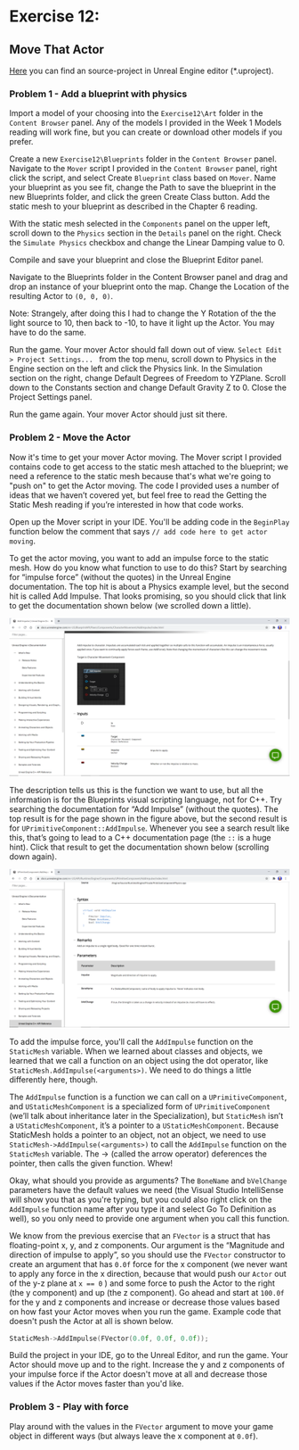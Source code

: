 # Exercise 12: 
## Move That Actor

[Here](/Course_1_Introduction/Module_4/1_Move_that_Actor/Source/Exercise12.uproject) you can find an source-project in Unreal Engine editor (*.uproject).

### Problem 1 - Add a blueprint with physics

Import a model of your choosing into the `Exercise12\Art` folder in the `Content Browser` panel. Any of the models I provided in the Week 1 Models reading will work fine, but you can create or download other models if you prefer.

Create a new `Exercise12\Blueprints` folder in the `Content Browser` panel. Navigate to the `Mover` script I provided in the `Content Browser` panel, right click the script, and select Create `Blueprint` class based on `Mover`. Name your blueprint as you see fit, change the Path to save the blueprint in the new Blueprints folder, and click the green Create Class button. Add the static mesh to your blueprint as described in the Chapter 6 reading. 

With the static mesh selected in the `Components` panel on the upper left, scroll down to the `Physics` section in the `Details` panel on the right. Check the `Simulate Physics` checkbox and change the Linear Damping value to 0.

Compile and save your blueprint and close the Blueprint Editor panel.

Navigate to the Blueprints folder in the Content Browser panel and drag and drop an instance of your blueprint onto the map. Change the Location of the resulting Actor to `(0, 0, 0)`.

Note: Strangely, after doing this I had to change the Y Rotation of the the light source to 10, then back to -10, to have it light up the Actor. You may have to do the same.

Run the game. Your mover Actor should fall down out of view. 
`Select Edit > Project Settings... `
from the top menu, scroll down to Physics in the Engine section on the left and click the Physics link. In the Simulation section on the right, change Default Degrees of Freedom to YZPlane. Scroll down to the Constants section and change Default Gravity Z to 0. Close the Project Settings panel.

Run the game again. Your mover Actor should just sit there.

### Problem 2 - Move the Actor

Now it's time to get your mover Actor moving. The Mover script I provided contains code to get access to the static mesh attached to the blueprint; we need a reference to the static mesh because that's what we're going to "push on" to get the Actor moving. The code I provided uses a number of ideas that we haven’t covered yet, but feel free to read
the Getting the Static Mesh reading if you’re interested in how that code works.

Open up the Mover script in your IDE.  You'll be adding code  in the `BeginPlay` function below the comment that says `// add code here to get actor moving`.

To get the actor moving, you want to add an impulse force to the static mesh. How do you know what function to use to do this? Start by searching for “impulse force” (without the quotes) in the Unreal Engine documentation. The top hit is about a Physics example level, but the second hit is called Add Impulse. That looks promising, so you should click that link to get the documentation shown below (we scrolled down a little).

![alt text](MKRb9-wLTqykW_fsCx6snQ_9263bf529b854ddead57832c51c1c932_4-1-Exercise-12-Figure-1.png)

The description tells us this is the function we want to use, but all the information is for the Blueprints visual scripting language, not for C++. Try searching the documentation for “Add Impulse” (without the quotes). The top result is for the page shown in the figure above, but the second result is for `UPrimitiveComponent::AddImpulse`. Whenever you see a search result like this, that’s going to lead to a C++ documentation page (the `::` is a huge hint). Click that result to get the documentation shown below (scrolling down again).

![alt text](AqtsldsURxKrbJXbFLcS8w_b54e7824939346eab47d15fd1bdc04a6_4-1-Exercise-12-Figure-2.png)

To add the impulse force, you'll call the `AddImpulse` function on the `StaticMesh` variable. When we learned about classes and objects, we learned that we call a function on an object using the dot operator, like `StaticMesh.AddImpulse(<arguments>)`. We need to do things a little differently here, though.  

The `AddImpulse` function is a function we can call on a `UPrimitiveComponent`, and  `UStaticMeshComponent` is a specialized form of `UPrimitiveComponent` (we’ll talk about inheritance later in the Specialization), but `StaticMesh` isn’t  a `UStaticMeshComponent`, it’s a pointer to a `UStaticMeshComponent`. Because StaticMesh holds a pointer to an object, not an object, we need to use `StaticMesh->AddImpulse(<arguments>)` to call the `AddImpulse` function on the `StaticMesh` variable. The -> (called the arrow operator) deferences the pointer, then calls the given function. Whew!

Okay, what should you provide as arguments? The `BoneName` and `bVelChange` parameters have the default values we need (the Visual Studio IntelliSense will show you that as you're typing, but you could also right click on the `AddImpulse` function name after you type it and select Go To Definition as well), so you only need to provide one argument when you call this function. 

We know from the previous exercise that an `FVector` is a struct that has floating-point x, y, and z components. Our argument is the “Magnitude and direction of impulse to apply”, so you should use the `FVector` constructor to create an argument that has `0.0f` force for the x component (we never want to apply any force in the x direction, because that would push our `Actor` out of the y-z plane at `x == 0` ) and some force to push the Actor to the right (the y component) and up (the z component). Go ahead and start at `100.0f` for the y and z components and increase or decrease those values based on how fast your Actor moves when you run the game. Example code that doesn't push the Actor at all is shown below.

```c++
StaticMesh->AddImpulse(FVector(0.0f, 0.0f, 0.0f));
```

Build the project in your IDE, go to the Unreal Editor, and run the game. Your Actor should move up and to the right. Increase the y and z components of your impulse force if the Actor doesn't move at all and decrease those values if the Actor moves faster than you'd like.

### Problem 3 - Play with force

Play around with the values in the `FVector` argument to move your game object in different ways (but always leave the x component at `0.0f`).